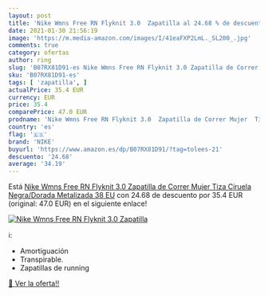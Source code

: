 ```yaml
---
layout: post
title: 'Nike Wmns Free RN Flyknit 3.0  Zapatilla al 24.68 % de descuento'
date: 2021-01-30 21:56:19
image: 'https://m.media-amazon.com/images/I/41eaFXP2LmL._SL200_.jpg'
comments: true
category: ofertas
author: ring
slug: 'B07RX81D91-es Nike Wmns Free RN Flyknit 3.0 Zapatilla de Correr Mujer...'
sku: 'B07RX81D91-es'
tags: [ 'zapatilla', ]
actualPrice: 35.4 EUR
currency: EUR
price: 35.4
comparePrice: 47.0 EUR
prodname: 'Nike Wmns Free RN Flyknit 3.0  Zapatilla de Correr Mujer  Tiza Ciruela Negra/Dorada Metalizada  38 EU'
country: 'es'
flag: '🇪🇸'
brand: 'NIKE'
buyurl: 'https://www.amazon.es/dp/B07RX81D91/?tag=tolees-21'
descuento: '24.68'
average: '34.19'
---
```


Está [Nike Wmns Free RN Flyknit 3.0  Zapatilla de Correr Mujer  Tiza Ciruela Negra/Dorada Metalizada  38 EU](https://www.amazon.es/dp/B07RX81D91/?tag=tolees-21) con 24.68 de descuento por 35.4 EUR (original: 47.0 EUR) en el siguiente enlace!

[![Nike Wmns Free RN Flyknit 3.0  Zapatilla](https://m.media-amazon.com/images/I/41eaFXP2LmL._SL200_.jpg)](https://www.amazon.es/dp/B07RX81D91/?tag=tolees-21)

ℹ️:

- Amortiguación
- Transpirable.
- Zapatillas de running

[🛒 Ver la oferta!!](https://www.amazon.es/dp/B07RX81D91/?tag=tolees-21)
